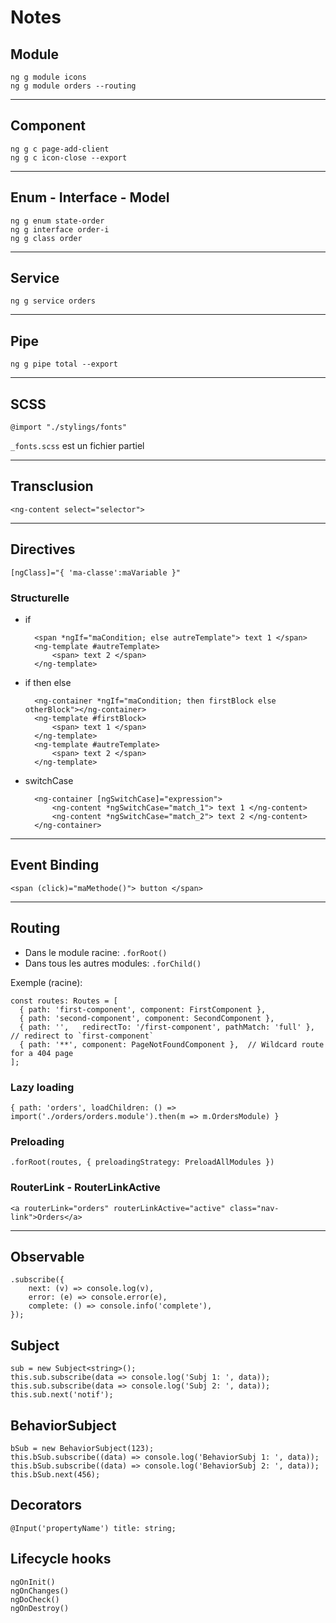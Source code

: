 # Notes


## Module

`ng g module icons`  
`ng g module orders --routing`

---
## Component

`ng g c page-add-client`  
`ng g c icon-close --export`

---
## Enum - Interface - Model

`ng g enum state-order`  
`ng g interface order-i`  
`ng g class order`

---
## Service

`ng g service orders`

---
## Pipe

`ng g pipe total --export`

---
## SCSS

    @import "./stylings/fonts"  
`_fonts.scss` est un fichier partiel

---
## Transclusion

    <ng-content select="selector">

---
## Directives

    [ngClass]="{ 'ma-classe':maVariable }"


### Structurelle

* if

        <span *ngIf="maCondition; else autreTemplate"> text 1 </span>
        <ng-template #autreTemplate>
            <span> text 2 </span>
        </ng-template>

* if then else

        <ng-container *ngIf="maCondition; then firstBlock else otherBlock"></ng-container>
        <ng-template #firstBlock>
            <span> text 1 </span>
        </ng-template>
        <ng-template #autreTemplate>
            <span> text 2 </span>
        </ng-template>

* switchCase

        <ng-container [ngSwitchCase]="expression">
            <ng-content *ngSwitchCase="match_1"> text 1 </ng-content>
            <ng-content *ngSwitchCase="match_2"> text 2 </ng-content>
        </ng-container>

---
## Event Binding

    <span (click)="maMethode()"> button </span>

---
## Routing

* Dans le module racine: `.forRoot()`  
* Dans tous les autres modules: `.forChild()`
  
Exemple (racine):  

    const routes: Routes = [
      { path: 'first-component', component: FirstComponent },
      { path: 'second-component', component: SecondComponent },
      { path: '',   redirectTo: '/first-component', pathMatch: 'full' }, // redirect to `first-component`
      { path: '**', component: PageNotFoundComponent },  // Wildcard route for a 404 page
    ];

### Lazy loading

    { path: 'orders', loadChildren: () => import('./orders/orders.module').then(m => m.OrdersModule) }

### Preloading

    .forRoot(routes, { preloadingStrategy: PreloadAllModules })

### RouterLink - RouterLinkActive

    <a routerLink="orders" routerLinkActive="active" class="nav-link">Orders</a>

---
## Observable

    .subscribe({
        next: (v) => console.log(v),
        error: (e) => console.error(e),
        complete: () => console.info('complete'),
    });

## Subject

    sub = new Subject<string>();  
    this.sub.subscribe(data => console.log('Subj 1: ', data));  
    this.sub.subscribe(data => console.log('Subj 2: ', data));  
    this.sub.next('notif');

## BehaviorSubject

    bSub = new BehaviorSubject(123);  
    this.bSub.subscribe((data) => console.log('BehaviorSubj 1: ', data));  
    this.bSub.subscribe((data) => console.log('BehaviorSubj 2: ', data));  
    this.bSub.next(456);

## Decorators

    @Input('propertyName') title: string;  

## Lifecycle hooks

    ngOnInit()  
    ngOnChanges()
    ngDoCheck()  
    ngOnDestroy()



